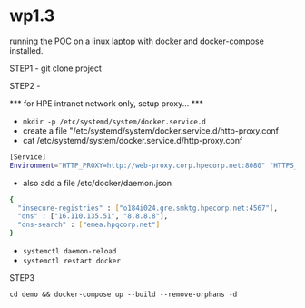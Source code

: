 # wp1.3

running the POC on a linux laptop with docker and docker-compose installed.

STEP1 - git clone project

STEP2 -

*** for HPE intranet network only, setup proxy... ***

- `mkdir -p /etc/systemd/system/docker.service.d`
- create a file "/etc/systemd/system/docker.service.d/http-proxy.conf
- cat /etc/systemd/system/docker.service.d/http-proxy.conf

```bash
[Service]
Environment="HTTP_PROXY=http://web-proxy.corp.hpecorp.net:8080" "HTTPS_PROXY=http://web-proxy.corp.hpecorp.net:8080" 

```
- also add a file /etc/docker/daemon.json

```bash
{
  "insecure-registries" : ["o184i024.gre.smktg.hpecorp.net:4567"],
  "dns" : ["16.110.135.51", "8.8.8.8"],
  "dns-search" : ["emea.hpqcorp.net"]
}

```

- `systemctl daemon-reload`
- `systemctl restart docker`

STEP3

`cd demo && docker-compose up --build --remove-orphans -d`